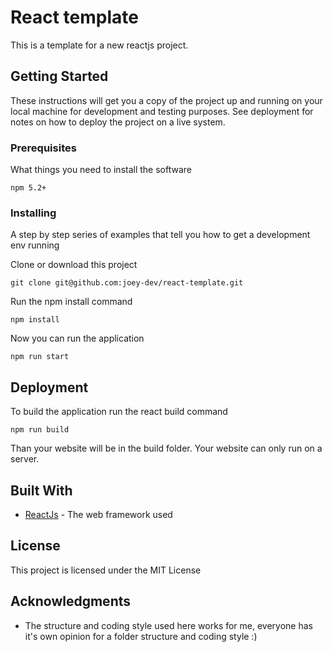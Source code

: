 # React template

This is a template for a new reactjs project.

## Getting Started

These instructions will get you a copy of the project up and running on your local machine for development and testing purposes. See deployment for notes on how to deploy the project on a live system.

### Prerequisites

What things you need to install the software

```
npm 5.2+
```

### Installing

A step by step series of examples that tell you how to get a development env running

Clone or download this project

```
git clone git@github.com:joey-dev/react-template.git
```

Run the npm install command

```
npm install
```

Now you can run the application

```
npm run start
```

## Deployment

To build the application run the react build command

```
npm run build
```

Than your website will be in the build folder. Your website can only run on a server.

## Built With

* [ReactJs](https://reactjs.org/) - The web framework used

## License

This project is licensed under the MIT License

## Acknowledgments

* The structure and coding style used here works for me, everyone has it's own opinion for a folder structure and coding style :) 
